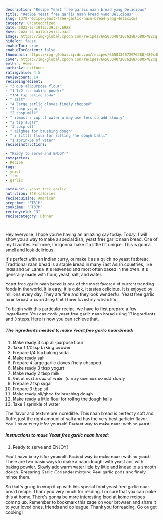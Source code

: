 ```yaml
---
description: "Recipe Yeast free garlic naan bread yang Delicious"
title: "Recipe Yeast free garlic naan bread yang Delicious"
slug: 1379-recipe-yeast-free-garlic-naan-bread-yang-delicious
category: Uncategorized
date: 2023-03-19T05:39:24.692Z
date: 2023-05-04T10:29:53.932Z
image: https://img-global.cpcdn.com/recipes/6650334872076288/680x482cq70/yeast-free-garlic-naan-bread-recipe-main-photo.jpg
hideToc: false
enableToc: true
enableTocContent: false
thumbnail: https://img-global.cpcdn.com/recipes/6650334872076288/680x482cq70/yeast-free-garlic-naan-bread-recipe-main-photo.jpg
cover: https://img-global.cpcdn.com/recipes/6650334872076288/680x482cq70/yeast-free-garlic-naan-bread-recipe-main-photo.jpg
author: Admin
authorAv: notfound
ratingvalue: 4.5
reviewcount: 14
recipeingredient:
- "3 cup allpurpose flour"
- "1 1/2 tsp baking powder"
- "1/4 tsp baking soda"
- " salt"
- "4 large garlic cloves finely chopped"
- "3 tbsp yogurt"
- "2 tbsp milk"
- " almost a cup of water u may use less so add slowly"
- "2 tsp sugar"
- "3 tbsp oil"
- " oilghee for brushing dough"
- " a little flour for rolling the dough balls"
- "1 sprinkle of water"
recipeinstructions:

- "Ready to serve and ENJOY!"
categories:
- Recipe
tags:
- yeast
- free
- garlic

katakunci: yeast free garlic 
nutrition: 248 calories
recipecuisine: American
preptime: "PT31M"
cooktime: "PT37M"
recipeyield: "3"
recipecategory: Dinner

---
```



Hey everyone, I hope you're having an amazing day today. Today, I will show you a way to make a special dish, yeast free garlic naan bread. One of my favorites. For mine, I'm gonna make it a little bit unique. This is gonna smell and look delicious.

It&#39;s perfect with an Indian curry, or make it as a quick no yeast flatbread. Traditional naan bread is a staple bread in many East Asian countries, like India and Sri Lanka. It&#39;s leavened and most often baked in the oven. It&#39;s generally made with flour, yeast, salt, and water.

Yeast free garlic naan bread is one of the most favored of current trending foods in the world. It is easy, it is quick, it tastes delicious. It is enjoyed by millions every day. They are fine and they look wonderful. Yeast free garlic naan bread is something that I have loved my whole life.


To begin with this particular recipe, we have to first prepare a few ingredients. You can cook yeast free garlic naan bread using 13 ingredients and 0 steps. Here is how you can achieve that.

<!--inarticleads1-->

##### The ingredients needed to make Yeast free garlic naan bread:

1. Make ready 3 cup all-purpose flour
1. Take 1 1/2 tsp baking powder
1. Prepare 1/4 tsp baking soda
1. Make ready  salt
1. Prepare 4 large garlic cloves finely chopped
1. Make ready 3 tbsp yogurt
1. Make ready 2 tbsp milk
1. Get  almost a cup of water (u may use less so add slowly
1. Prepare 2 tsp sugar
1. Prepare 3 tbsp oil
1. Make ready  oil/ghee for brushing dough
1. Make ready  a little flour for rolling the dough balls
1. Take 1 sprinkle of water


The flavor and texture are incredible. This naan bread is perfectly soft and fluffy, just the right amount of salt and has the very best garlicky flavor. You&#39;ll have to try it for yourself. Fastest way to make naan: with no yeast! 

<!--inarticleads2-->

##### Instructions to make Yeast free garlic naan bread:


1. Ready to serve and ENJOY!

You&#39;ll have to try it for yourself. Fastest way to make naan: with no yeast! There are two basic ways to make a naan dough: with yeast and with baking powder. Slowly add warm water little by little and knead to a smooth dough. Preparing Garlic Coriander mixture: Peel garlic pods and finely mince them. 

So that's going to wrap it up with this special food yeast free garlic naan bread recipe. Thank you very much for reading. I'm sure that you can make this at home. There's gonna be more interesting food at home recipes coming up. Remember to bookmark this page on your browser, and share it to your loved ones, friends and colleague. Thank you for reading. Go on get cooking!
